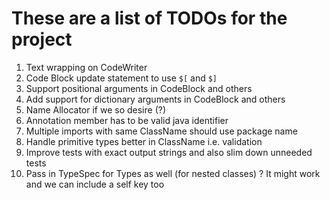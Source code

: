 # These are a list of TODOs for the project

1. Text wrapping on CodeWriter
2. Code Block update statement to use `$[` and `$]`
3. Support positional arguments in CodeBlock and others
4. Add support for dictionary arguments in CodeBlock and others
5. Name Allocator if we so desire (?)
6. Annotation member has to be valid java identifier
7. Multiple imports with same ClassName should use package name
8. Handle primitive types better in ClassName i.e. validation
9. Improve tests with exact output strings and also slim down unneeded tests
10. Pass in TypeSpec for Types as well (for nested classes) ? It might work and we can include a self key too
